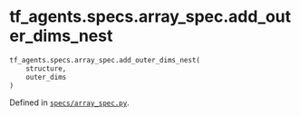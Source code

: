 <div itemscope itemtype="http://developers.google.com/ReferenceObject">
<meta itemprop="name" content="tf_agents.specs.array_spec.add_outer_dims_nest" />
<meta itemprop="path" content="Stable" />
</div>

# tf_agents.specs.array_spec.add_outer_dims_nest



``` python
tf_agents.specs.array_spec.add_outer_dims_nest(
    structure,
    outer_dims
)
```



Defined in [`specs/array_spec.py`](https://github.com/tensorflow/agents/tree/master/tf_agents/specs/array_spec.py).

<!-- Placeholder for "Used in" -->
